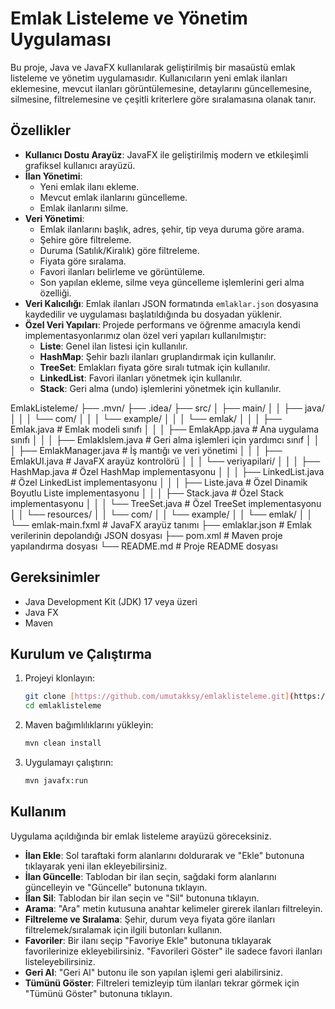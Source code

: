# Emlak Listeleme ve Yönetim Uygulaması

Bu proje, Java ve JavaFX kullanılarak geliştirilmiş bir masaüstü emlak listeleme ve yönetim uygulamasıdır. Kullanıcıların yeni emlak ilanları eklemesine, mevcut ilanları görüntülemesine, detaylarını güncellemesine, silmesine, filtrelemesine ve çeşitli kriterlere göre sıralamasına olanak tanır.

## Özellikler

* **Kullanıcı Dostu Arayüz**: JavaFX ile geliştirilmiş modern ve etkileşimli grafiksel kullanıcı arayüzü.
* **İlan Yönetimi**:
    * Yeni emlak ilanı ekleme.
    * Mevcut emlak ilanlarını güncelleme.
    * Emlak ilanlarını silme.
* **Veri Yönetimi**:
    * Emlak ilanlarını başlık, adres, şehir, tip veya duruma göre arama.
    * Şehire göre filtreleme.
    * Duruma (Satılık/Kiralık) göre filtreleme.
    * Fiyata göre sıralama.
    * Favori ilanları belirleme ve görüntüleme.
    * Son yapılan ekleme, silme veya güncelleme işlemlerini geri alma özelliği.
* **Veri Kalıcılığı**: Emlak ilanları JSON formatında `emlaklar.json` dosyasına kaydedilir ve uygulaması başlatıldığında bu dosyadan yüklenir.
* **Özel Veri Yapıları**: Projede performans ve öğrenme amacıyla kendi implementasyonlarımız olan özel veri yapıları kullanılmıştır:
    * **Liste**: Genel ilan listesi için kullanılır.
    * **HashMap**: Şehir bazlı ilanları gruplandırmak için kullanılır.
    * **TreeSet**: Emlakları fiyata göre sıralı tutmak için kullanılır.
    * **LinkedList**: Favori ilanları yönetmek için kullanılır.
    * **Stack**: Geri alma (undo) işlemlerini yönetmek için kullanılır.

EmlakListeleme/
├── .mvn/
├── .idea/
├── src/
│   ├── main/
│   │   ├── java/
│   │   │   └── com/
│   │   │       └── example/
│   │   │           └── emlak/
│   │   │               ├── Emlak.java             # Emlak modeli sınıfı
│   │   │               ├── EmlakApp.java          # Ana uygulama sınıfı
│   │   │               ├── EmlakIslem.java        # Geri alma işlemleri için yardımcı sınıf
│   │   │               ├── EmlakManager.java      # İş mantığı ve veri yönetimi
│   │   │               ├── EmlakUI.java           # JavaFX arayüz kontrolörü
│   │   │               └── veriyapilari/
│   │   │                   ├── HashMap.java       # Özel HashMap implementasyonu
│   │   │                   ├── LinkedList.java    # Özel LinkedList implementasyonu
│   │   │                   ├── Liste.java         # Özel Dinamik Boyutlu Liste implementasyonu
│   │   │                   ├── Stack.java         # Özel Stack implementasyonu
│   │   │                   └── TreeSet.java       # Özel TreeSet implementasyonu
│   │   └── resources/
│   │       └── com/
│   │           └── example/
│   │               └── emlak/
│   │                   └── emlak-main.fxml        # JavaFX arayüz tanımı
├── emlaklar.json              # Emlak verilerinin depolandığı JSON dosyası
├── pom.xml                    # Maven proje yapılandırma dosyası
└── README.md                  # Proje README dosyası



## Gereksinimler

* Java Development Kit (JDK) 17 veya üzeri
* Java FX
* Maven

## Kurulum ve Çalıştırma

1.  Projeyi klonlayın:
    ```bash
    git clone [https://github.com/umutakksy/emlaklisteleme.git](https://github.com/umutakksy/emlaklisteleme.git)
    cd emlaklisteleme
    ```
2.  Maven bağımlılıklarını yükleyin:
    ```bash
    mvn clean install
    ```
3.  Uygulamayı çalıştırın:
    ```bash
    mvn javafx:run
    ```

## Kullanım

Uygulama açıldığında bir emlak listeleme arayüzü göreceksiniz.

* **İlan Ekle**: Sol taraftaki form alanlarını doldurarak ve "Ekle" butonuna tıklayarak yeni ilan ekleyebilirsiniz.
* **İlan Güncelle**: Tablodan bir ilan seçin, sağdaki form alanlarını güncelleyin ve "Güncelle" butonuna tıklayın.
* **İlan Sil**: Tablodan bir ilan seçin ve "Sil" butonuna tıklayın.
* **Arama**: "Ara" metin kutusuna anahtar kelimeler girerek ilanları filtreleyin.
* **Filtreleme ve Sıralama**: Şehir, durum veya fiyata göre ilanları filtrelemek/sıralamak için ilgili butonları kullanın.
* **Favoriler**: Bir ilanı seçip "Favoriye Ekle" butonuna tıklayarak favorilerinize ekleyebilirsiniz. "Favorileri Göster" ile sadece favori ilanları listeleyebilirsiniz.
* **Geri Al**: "Geri Al" butonu ile son yapılan işlemi geri alabilirsiniz.
* **Tümünü Göster**: Filtreleri temizleyip tüm ilanları tekrar görmek için "Tümünü Göster" butonuna tıklayın.
